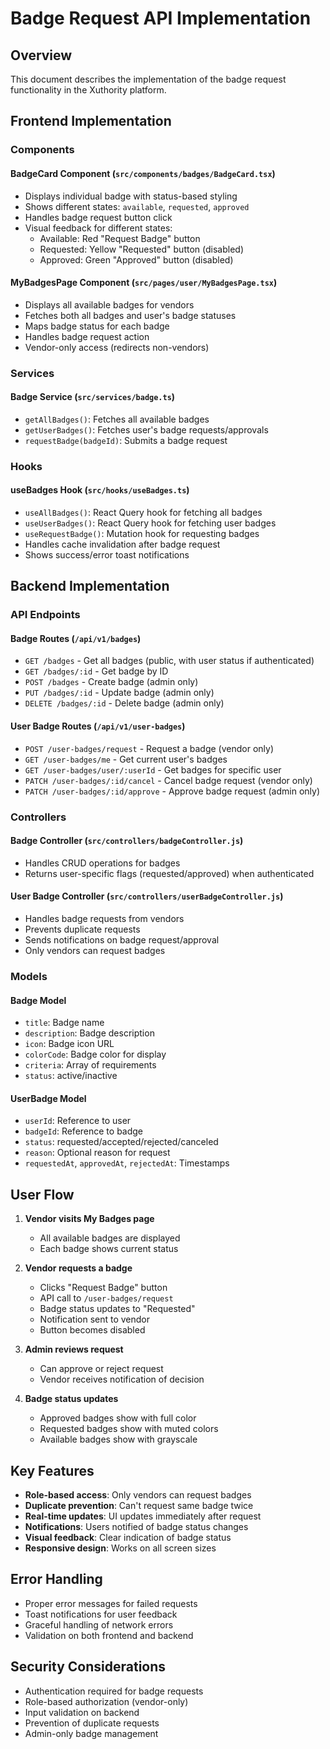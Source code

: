 # Badge Request API Implementation

## Overview
This document describes the implementation of the badge request functionality in the Xuthority platform.

## Frontend Implementation

### Components

#### BadgeCard Component (`src/components/badges/BadgeCard.tsx`)
- Displays individual badge with status-based styling
- Shows different states: `available`, `requested`, `approved`
- Handles badge request button click
- Visual feedback for different states:
  - Available: Red "Request Badge" button
  - Requested: Yellow "Requested" button (disabled)
  - Approved: Green "Approved" button (disabled)

#### MyBadgesPage Component (`src/pages/user/MyBadgesPage.tsx`)
- Displays all available badges for vendors
- Fetches both all badges and user's badge statuses
- Maps badge status for each badge
- Handles badge request action
- Vendor-only access (redirects non-vendors)

### Services

#### Badge Service (`src/services/badge.ts`)
- `getAllBadges()`: Fetches all available badges
- `getUserBadges()`: Fetches user's badge requests/approvals
- `requestBadge(badgeId)`: Submits a badge request

### Hooks

#### useBadges Hook (`src/hooks/useBadges.ts`)
- `useAllBadges()`: React Query hook for fetching all badges
- `useUserBadges()`: React Query hook for fetching user badges
- `useRequestBadge()`: Mutation hook for requesting badges
- Handles cache invalidation after badge request
- Shows success/error toast notifications

## Backend Implementation

### API Endpoints

#### Badge Routes (`/api/v1/badges`)
- `GET /badges` - Get all badges (public, with user status if authenticated)
- `GET /badges/:id` - Get badge by ID
- `POST /badges` - Create badge (admin only)
- `PUT /badges/:id` - Update badge (admin only)
- `DELETE /badges/:id` - Delete badge (admin only)

#### User Badge Routes (`/api/v1/user-badges`)
- `POST /user-badges/request` - Request a badge (vendor only)
- `GET /user-badges/me` - Get current user's badges
- `GET /user-badges/user/:userId` - Get badges for specific user
- `PATCH /user-badges/:id/cancel` - Cancel badge request (vendor only)
- `PATCH /user-badges/:id/approve` - Approve badge request (admin only)

### Controllers

#### Badge Controller (`src/controllers/badgeController.js`)
- Handles CRUD operations for badges
- Returns user-specific flags (requested/approved) when authenticated

#### User Badge Controller (`src/controllers/userBadgeController.js`)
- Handles badge requests from vendors
- Prevents duplicate requests
- Sends notifications on badge request/approval
- Only vendors can request badges

### Models

#### Badge Model
- `title`: Badge name
- `description`: Badge description
- `icon`: Badge icon URL
- `colorCode`: Badge color for display
- `criteria`: Array of requirements
- `status`: active/inactive

#### UserBadge Model
- `userId`: Reference to user
- `badgeId`: Reference to badge
- `status`: requested/accepted/rejected/canceled
- `reason`: Optional reason for request
- `requestedAt`, `approvedAt`, `rejectedAt`: Timestamps

## User Flow

1. **Vendor visits My Badges page**
   - All available badges are displayed
   - Each badge shows current status

2. **Vendor requests a badge**
   - Clicks "Request Badge" button
   - API call to `/user-badges/request`
   - Badge status updates to "Requested"
   - Notification sent to vendor
   - Button becomes disabled

3. **Admin reviews request**
   - Can approve or reject request
   - Vendor receives notification of decision

4. **Badge status updates**
   - Approved badges show with full color
   - Requested badges show with muted colors
   - Available badges show with grayscale

## Key Features

- **Role-based access**: Only vendors can request badges
- **Duplicate prevention**: Can't request same badge twice
- **Real-time updates**: UI updates immediately after request
- **Notifications**: Users notified of badge status changes
- **Visual feedback**: Clear indication of badge status
- **Responsive design**: Works on all screen sizes

## Error Handling

- Proper error messages for failed requests
- Toast notifications for user feedback
- Graceful handling of network errors
- Validation on both frontend and backend

## Security Considerations

- Authentication required for badge requests
- Role-based authorization (vendor-only)
- Input validation on backend
- Prevention of duplicate requests
- Admin-only badge management 
